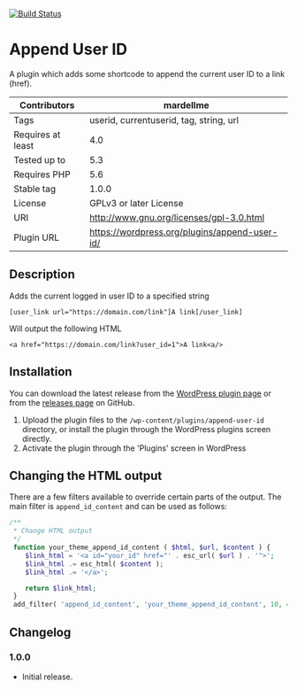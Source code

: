 [![Build Status](https://travis-ci.com/AndyMardell/append-id.svg?branch=master)](https://travis-ci.com/AndyMardell/append-id)

# Append User ID

A plugin which adds some shortcode to append the current user ID to a link (href).

| Contributors      | mardellme                                     |
| ----------------- | --------------------------------------------- |
| Tags              | userid, currentuserid, tag, string, url       |
| Requires at least | 4.0                                           |
| Tested up to      | 5.3                                           |
| Requires PHP      | 5.6                                           |
| Stable tag        | 1.0.0                                         |
| License           | GPLv3 or later License                        |
| URI               | http://www.gnu.org/licenses/gpl-3.0.html      |
| Plugin URL        | https://wordpress.org/plugins/append-user-id/ |

## Description

Adds the current logged in user ID to a specified string

`[user_link url="https://domain.com/link"]A link[/user_link]`

Will output the following HTML

`<a href="https://domain.com/link?user_id=1">A link<a/>`

## Installation

You can download the latest release from the
[WordPress plugin page](https://wordpress.org/plugins/append-user-id/)
or from the
[releases page](https://github.com/AndyMardell/append-user-id/releases)
on GitHub.

1. Upload the plugin files to the `/wp-content/plugins/append-user-id` directory, or install the plugin through the WordPress plugins screen directly.
2. Activate the plugin through the 'Plugins' screen in WordPress

## Changing the HTML output

There are a few filters available to override certain parts of the output. The
main filter is `append_id_content` and can be used as follows:

```php
/**
 * Change HTML output
 */
 function your_theme_append_id_content ( $html, $url, $content ) {
 	$link_html = '<a id="your_id" href="' . esc_url( $url ) . '">';
 	$link_html .= esc_html( $content );
 	$link_html .= '</a>';

 	return $link_html;
 }
 add_filter( 'append_id_content', 'your_theme_append_id_content', 10, 4 );
```

## Changelog

### 1.0.0

- Initial release.
